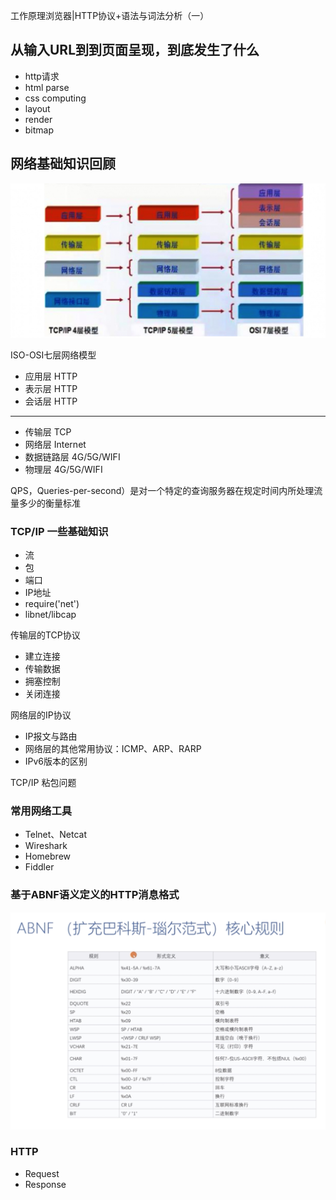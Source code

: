 
工作原理浏览器|HTTP协议+语法与词法分析（一）

## 从输入URL到到页面呈现，到底发生了什么
- http请求
- html parse
- css computing
- layout 
- render
- bitmap

## 网络基础知识回顾

![网络模型](https://github.com/Zachy-lee/Frontend-01-Template/blob/master/week05/images/4-5-7.jpg)

ISO-OSI七层网络模型
- 应用层 HTTP               
- 表示层 HTTP
- 会话层 HTTP
- -------------
- 传输层 TCP  
- 网络层 Internet
- 数据链路层 4G/5G/WIFI
- 物理层 4G/5G/WIFI


QPS，Queries-per-second）是对一个特定的查询服务器在规定时间内所处理流量多少的衡量标准

### TCP/IP 一些基础知识
- 流
- 包
- 端口
- IP地址
- require('net')
- libnet/libcap

传输层的TCP协议
- 建立连接
- 传输数据
- 拥塞控制
- 关闭连接

网络层的IP协议
- IP报文与路由
- 网络层的其他常用协议：ICMP、ARP、RARP
- IPv6版本的区别

TCP/IP 粘包问题

### 常用网络工具
- Telnet、Netcat
- Wireshark
- Homebrew
- Fiddler

### 基于ABNF语义定义的HTTP消息格式

![ABNF](https://github.com/Zachy-lee/Frontend-01-Template/blob/master/week05/images/ABNF.png)

### HTTP
- Request
- Response
